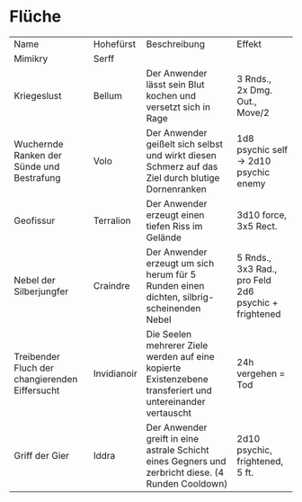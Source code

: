 # Flüche

<table>
<tr><td>Name</td><td>Hohefürst</td><td>Beschreibung</td><td>Effekt</td></tr>
<tr><td>Mimikry</td><td>Serff</td><td> </td><td> </td></tr>
<tr><td>Kriegeslust</td><td>Bellum</td><td>Der Anwender lässt sein Blut kochen und versetzt sich in Rage</td><td>3 Rnds.,<br/>2x Dmg. Out.,<br/>Move/2</td></tr>
<tr><td>Wuchernde Ranken der Sünde und Bestrafung</td><td>Volo</td><td>Der Anwender geißelt sich selbst und wirkt diesen Schmerz auf das Ziel durch blutige Dornenranken</td><td>1d8 psychic self<br/>-&gt; 2d10 psychic enemy</td></tr>
<tr><td>Geofissur</td><td>Terralion</td><td>Der Anwender erzeugt einen tiefen Riss im Gelände</td><td>3d10 force,<br/>3x5 Rect.</td></tr>
<tr><td>Nebel der Silberjungfer</td><td>Craindre</td><td>Der Anwender erzeugt um sich herum für 5 Runden einen dichten, silbrig-scheinenden Nebel</td><td>5 Rnds.,<br/>3x3 Rad.,<br/>pro Feld 2d6 psychic + frightened</td></tr>
<tr><td>Treibender Fluch der changierenden Eiffersucht</td><td>Invidianoir</td><td>Die Seelen mehrerer Ziele werden auf eine kopierte Existenzebene transferiert und untereinander vertauscht</td><td>24h vergehen = Tod</td></tr>
<tr><td>Griff der Gier</td><td>Iddra</td><td>Der Anwender greift in eine astrale Schicht eines Gegners und zerbricht diese. (4 Runden Cooldown)</td><td>2d10 psychic, frightened, 5 ft.</td></tr>
</table>